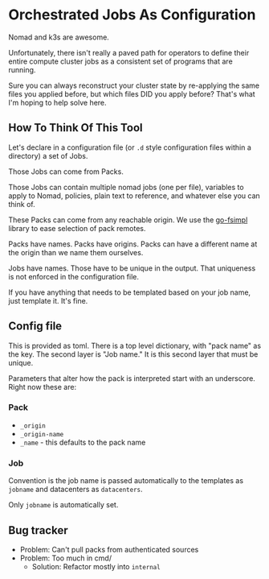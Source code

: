 # Orchestrated Jobs As Configuration

Nomad and k3s are awesome.

Unfortunately, there isn't really a paved path for operators to define their entire compute cluster jobs as a consistent set of programs that are running.

Sure you can always reconstruct your cluster state by re-applying the same files you applied before, but which files DID you apply before? That's what I'm hoping to help solve here.

## How To Think Of This Tool

Let's declare in a configuration file (or `.d` style configuration files within a directory) a set of Jobs.

Those Jobs can come from Packs.

Those Jobs can contain multiple nomad jobs (one per file), variables to apply to Nomad, policies, plain text to reference, and whatever else you can think of.

These Packs can come from any reachable origin. We use the [go-fsimpl](https://pkg.go.dev/github.com/hairyhenderson/go-fsimpl) library to ease selection of pack remotes.

Packs have names. Packs have origins. Packs can have a different name at the origin than we name them ourselves.

Jobs have names. Those have to be unique in the output. That uniqueness is not enforced in the configuration file.

If you have anything that needs to be templated based on your job name, just template it. It's fine.

## Config file

This is provided as toml. There is a top level dictionary, with "pack name" as the key. The second layer is "Job name." It is this second layer that must be unique.

Parameters that alter how the pack is interpreted start with an underscore. Right now these are:

### Pack

- `_origin`
- `_origin-name`
- `_name` - this defaults to the pack name

### Job

Convention is the job name is passed automatically to the templates as `jobname` and datacenters as `datacenters`.

Only `jobname` is automatically set.

## Bug tracker

- Problem: Can't pull packs from authenticated sources
- Problem: Too much in cmd/
	* Solution: Refactor mostly into `internal`
